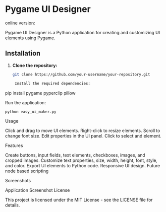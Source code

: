 # Pygame UI Designer

online version: 

Pygame UI Designer is a Python application for creating and customizing UI elements using Pygame.

## Installation

1. **Clone the repository:**

   ```bash
   git clone https://github.com/your-username/your-repository.git

    Install the required dependencies:

    ```

pip install pygame pyperclip pillow

Run the application:

   ```bash
   python easy_ui_maker.py
   ```

Usage

   Click and drag to move UI elements.
   Right-click to resize elements.
   Scroll to change font size.
   Edit properties in the UI panel.
   Click to select and element.

Features

   Create buttons, input fields, text elements, checkboxes, images, and cropped images.
   Customize text properties, size, width, height, font, style, and color.
   Export UI elements to Python code.
   Responsive UI design.
   Future node based scripting

Screenshots

Application Screenshot
License

This project is licensed under the MIT License - see the LICENSE file for details.
